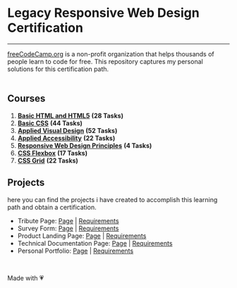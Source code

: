 # Legacy Responsive Web Design Certification
***
[freeCodeCamp.org](https://www.freecodecamp.org/) is a non-profit organization that helps thousands of people learn to code for free. This repository captures my personal solutions for this certification path.</br></br>

## Courses
1. [**Basic HTML and HTML5**](https://github.com/BorislavChernev/SoftUni-CSharp/tree/main/CSharp-Fundamentals/Basic%20Syntax%2C%20Conditional%20Statements%20and%20Loops%20-%20Exercise) **(28 Tasks)**
2. [**Basic CSS**](https://github.com/BorislavChernev/SoftUni-CSharp/tree/main/CSharp-Fundamentals/Basic%20Syntax%2C%20Conditional%20Statements%20and%20Loops%20-%20Exercise) **(44 Tasks)**
3. [**Applied Visual Design**](https://github.com/BorislavChernev/SoftUni-CSharp/tree/main/CSharp-Fundamentals/Basic%20Syntax%2C%20Conditional%20Statements%20and%20Loops%20-%20Exercise) **(52 Tasks)**
4. [**Applied Accessibility**](https://github.com/BorislavChernev/SoftUni-CSharp/tree/main/CSharp-Fundamentals/Basic%20Syntax%2C%20Conditional%20Statements%20and%20Loops%20-%20Exercise) **(22 Tasks)**
5. [**Responsive Web Design Principles**](https://github.com/BorislavChernev/SoftUni-CSharp/tree/main/CSharp-Fundamentals/Basic%20Syntax%2C%20Conditional%20Statements%20and%20Loops%20-%20Exercise) **(4 Tasks)**
6. [**CSS Flexbox**](https://github.com/BorislavChernev/SoftUni-CSharp/tree/main/CSharp-Fundamentals/Basic%20Syntax%2C%20Conditional%20Statements%20and%20Loops%20-%20Exercise) **(17 Tasks)**
7. [**CSS Grid**](https://github.com/BorislavChernev/SoftUni-CSharp/tree/main/CSharp-Fundamentals/Basic%20Syntax%2C%20Conditional%20Statements%20and%20Loops%20-%20Exercise) **(22 Tasks)**

## Projects
here you can find the projects i have created to accomplish this learning path and obtain a certification.
* Tribute Page: [Page](https://codepen.io/b_chernev/full/jOxbedr) | [Requirements](https://www.freecodecamp.org/learn/responsive-web-design/responsive-web-design-projects/build-a-tribute-page)
* Survey Form: [Page](https://codepen.io/b_chernev/full/bGMEoVO) | [Requirements](https://www.freecodecamp.org/learn/responsive-web-design/responsive-web-design-projects/build-a-survey-form)
* Product Landing Page: [Page](https://codepen.io/b_chernev/full/ExLaewZ) | [Requirements](https://www.freecodecamp.org/learn/responsive-web-design/responsive-web-design-projects/build-a-product-landing-page)
* Technical Documentation Page: [Page](https://codepen.io/b_chernev/full/mdxeyry) | [Requirements](https://www.freecodecamp.org/learn/responsive-web-design/responsive-web-design-projects/build-a-technical-documentation-page)
* Personal Portfolio: [Page](http://personalportfoliowebsiteborislavchernev.free.bg) | [Requirements](https://www.freecodecamp.org/learn/responsive-web-design/responsive-web-design-projects/build-a-personal-portfolio-webpage)
</br>

Made with 💗
